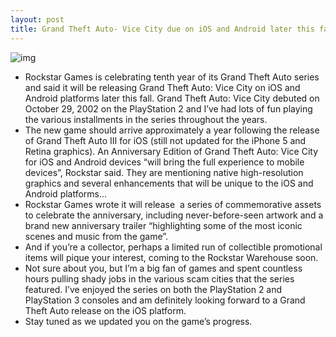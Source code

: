 ```yaml
---
layout: post
title: Grand Theft Auto- Vice City due on iOS and Android later this fall
---
```

![img](http://media.idownloadblog.com/wp-content/uploads/2012/10/Grand-Theft-Auto-Vice-City-screenshot-001.jpg)
* Rockstar Games is celebrating tenth year of its Grand Theft Auto series and said it will be releasing Grand Theft Auto: Vice City on iOS and Android platforms later this fall. Grand Theft Auto: Vice City debuted on October 29, 2002 on the PlayStation 2 and I’ve had lots of fun playing the various installments in the series throughout the years.
* The new game should arrive approximately a year following the release of Grand Theft Auto III for iOS (still not updated for the iPhone 5 and Retina graphics). An Anniversary Edition of Grand Theft Auto: Vice City for iOS and Android devices “will bring the full experience to mobile devices”, Rockstar said. They are mentioning native high-resolution graphics and several enhancements that will be unique to the iOS and Android platforms…
* Rockstar Games wrote it will release  a series of commemorative assets to celebrate the anniversary, including never-before-seen artwork and a brand new anniversary trailer “highlighting some of the most iconic scenes and music from the game”.
* And if you’re a collector, perhaps a limited run of collectible promotional items will pique your interest, coming to the Rockstar Warehouse soon.
* Not sure about you, but I’m a big fan of games and spent countless hours pulling shady jobs in the various scam cities that the series featured. I’ve enjoyed the series on both the PlayStation 2 and PlayStation 3 consoles and am definitely looking forward to a Grand Theft Auto release on the iOS platform.
* Stay tuned as we updated you on the game’s progress.

